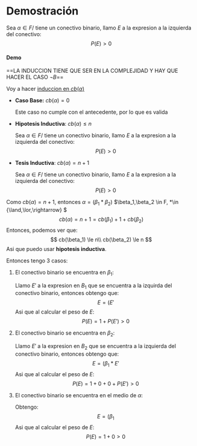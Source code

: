 # Demostración

Sea $\alpha \in F/$ tiene un conectivo binario, llamo $E$ a la expresion a la izquierda del conectivo:
$$
P(E)>0
$$

#### Demo

==LA INDUCCION TIENE QUE SER EN LA COMPLEJIDAD Y HAY QUE HACER EL CASO $\neg B$==

Voy a hacer <u>induccion en $cb(\alpha)$</u>

- **Caso Base:** $cb(\alpha) =0$

  Este caso no cumple con el antecedente, por lo que es valida

- **Hipotesis Inductiva**: $cb(\alpha)\le n$

  Sea $\alpha \in F/$ tiene un conectivo binario, llamo $E$ a la expresion a la izquierda del conectivo:
  $$
  P(E)>0
  $$

- **Tesis Inductiva**: $cb(\alpha) = n+1$

  Sea $\alpha \in F/$ tiene un conectivo binario, llamo $E$ a la expresion a la izquierda del conectivo:
  $$
  P(E)>0
  $$

Como $cb(\alpha) = n+1$, entonces $\alpha = (\beta_1 * \beta_2)$  $\beta_1,\beta_2 \in F, *\in \{\land,\lor,\rightarrow\} $
$$
cb(\alpha) = n+1 = cb(\beta_1) + 1 + cb(\beta_2)
$$
Entonces, podemos ver que: 
$$
cb(\beta_1) \le n\\
cb(\beta_2) \le n
$$
Asi que puedo usar **hipotesis inductiva**.

Entonces tengo 3 casos:

1. El conectivo binario se encuentra en $\beta_1$:

   Llamo $E'$ a la expresion en $B_1$ que se encuentra a la izquirda del conectivo binario, entonces obtengo que:
   $$
   E = (E'
   $$
   Asi que al calcular el peso de $E$:
   $$
   P(E)=1 + P(E') >0
   $$

2. El conectivo binario se encuentra en $\beta_2$:

   Llamo $E'$ a la expresion en $B_2$ que se encuentra a la izquierda del conectivo binario, entonces obtengo que:
   $$
   E = (\beta_1*E'
   $$
   Asi que al calcular el peso de $E$:
   $$
   P(E)= 1 + 0 + 0 + P(E') > 0
   $$

3. El conectivo binario se encuentra en el medio de  $\alpha$:

   Obtengo:
   $$
   E= (\beta_1
   $$
   Asi que al calcular el peso de $E$:
   $$
   P(E)=1 + 0 > 0
   $$
   